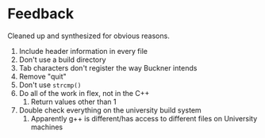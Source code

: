 # Feedback

Cleaned up and synthesized for obvious reasons.

1. Include header information in every file
2. Don't use a build directory
3. Tab characters don't register the way Buckner intends
4. Remove "quit"
5. Don't use `strcmp()`
6. Do all of the work in flex, not in the C++
   1. Return values other than 1
7. Double check everything on the university build system
   1. Apparently g++ is different/has access to different files on University machines
